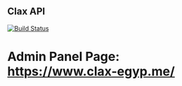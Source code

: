 ## Clax API
[![Build Status](https://dev.azure.com/Not-Activists/Clax/_apis/build/status/clax%20-%202%20-%20CI?branchName=master)](https://dev.azure.com/Not-Activists/Clax/_build/latest?definitionId=3&branchName=master)
# Admin Panel Page: https://www.clax-egyp.me/
